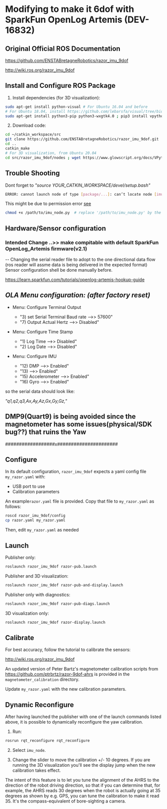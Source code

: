# Modifying to make it __6dof__ with SparkFun OpenLog Artemis (DEV-16832)

Original Official ROS Documentation
--------------------------
https://github.com/ENSTABretagneRobotics/razor_imu_9dof

http://wiki.ros.org/razor_imu_9dof


Install and Configure ROS Package
---------------------------------
1) Install dependencies (for 3D visualization):

```bash
sudo apt-get install python-visual # For Ubuntu 16.04 and before
# For Ubuntu 18.04, install https://github.com/lebarsfa/visual/tree/bionic, or see https://github.com/ENSTABretagneRobotics/razor_imu_9dof/issues/47
sudo apt-get install python3-pip python3-wxgtk4.0 ; pip3 install vpython # From Ubuntu 20.04
```

2) Download code:

```bash
cd ~/catkin_workspace/src
git clone https://github.com/ENSTABretagneRobotics/razor_imu_9dof.git
cd ..
catkin_make
# For 3D visualization, from Ubuntu 20.04
cd src/razor_imu_9dof/nodes ; wget https://www.glowscript.org/docs/VPythonDocs/VPtoGS.py ; python3 VPtoGS.py ; cp -f Converted/display_3D_visualization.py display_3D_visualization.py ; cd ../../..
```

## Trouble Shooting

Dont forget to *"source YOUR_CATKIN_WORKSPACE/devel/setup.bash"*
```bash
ERROR: cannot launch node of type [package/...]: can’t locate node [imu_node.py]
```
This might be due to permission error [see](https://get-help.robotigniteacademy.com/t/error-cannot-launch-node-of-type-package-file-py-cant-locate-node-file-py-in-package-package/54)
```bash
chmod +x /path/to/imu_node.py  # replace '/path/to/imu_node.py' by the real path of your file
```


## Hardware/Sensor configuration
### Intended Change ..>> make compitable with default SparkFun OpenLog_Artemis firmware(v2.1)
 -- Changing the serial reader file to adopt to the one directional data flow (ros reader will assme data is being delivered in the expected format)
 Sensor configuration shell be done manually before.

https://learn.sparkfun.com/tutorials/openlog-artemis-hookup-guide

## *OLA Menu configuration: (after factory reset)*

  * Menu: Configure Terminal Output
    * "3) set Serial Terminal Baud rate -->> 57600"
    * "7) Output Actual Hertz -->> Disabled"    

  * Menu: Configure Time Stamp
    * "1) Log Time -->> Disabled"
    * "2) Log Date -->> Disabled"

  * Menu: Configure IMU
    * "12) DMP -->> Enabled"
    * "13) -->> Enabled"
    * "15) Accelerometer -->> Enabled"
    * "16) Gyro -->> Enabled"

so the serial data should look like:

 *"q1,q2,q3,Ax,Ay,Az,Gx,Gy,Gz,"*
 
## __DMP9(Quart9) is being avoided since the magnetometer has some issues(physical/SDK bug??) that ruins the Yaw__

##################x######################

Configure
---------
In its default configuration, ``razor_imu_9dof`` expects a yaml config file ``my_razor.yaml`` with:
* USB port to use
* Calibration parameters

An example``razor.yaml`` file is provided.
Copy that file to ``my_razor.yaml`` as follows:

```bash
roscd razor_imu_9dof/config
cp razor.yaml my_razor.yaml
```

Then, edit ``my_razor.yaml`` as needed

Launch
------
Publisher only:

```bash
roslaunch razor_imu_9dof razor-pub.launch
```

Publisher and 3D visualization:

```bash
roslaunch razor_imu_9dof razor-pub-and-display.launch
```

Publisher only with diagnostics:

```bash
roslaunch razor_imu_9dof razor-pub-diags.launch
```

3D visualization only:

```bash
roslaunch razor_imu_9dof razor-display.launch
```


Calibrate
---------
For best accuracy, follow the tutorial to calibrate the sensors:

http://wiki.ros.org/razor_imu_9dof

An updated version of Peter Bartz's magnetometer calibration scripts from https://github.com/ptrbrtz/razor-9dof-ahrs is provided in the ``magnetometer_calibration`` directory.

Update ``my_razor.yaml`` with the new calibration parameters.

Dynamic Reconfigure
-------------------
After having launched the publisher with one of the launch commands listed above, 
it is possible to dynamically reconfigure the yaw calibration.

1) Run:

```bash
rosrun rqt_reconfigure rqt_reconfigure 
```
  
2) Select ``imu_node``. 

3) Change the slider to move the calibration +/- 10 degrees. 
If you are running the 3D visualization you'll see the display jump when the new calibration takes effect.

The intent of this feature is to let you tune the alignment of the AHRS to the direction of the robot driving direction, so that if you can determine that, for example, the AHRS reads 30 degrees when the robot is actually going at 35 degrees as shown by e.g. GPS, you can tune the calibration to make it read 35. It's the compass-equivalent of bore-sighting a camera.
